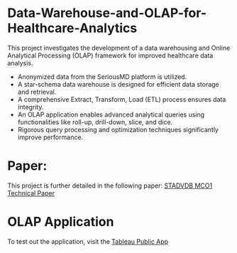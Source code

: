 # Data-Warehouse-and-OLAP-for-Healthcare-Analytics
This project investigates the development of a data warehousing and Online Analytical Processing (OLAP) framework for improved healthcare data analysis.

- Anonymized data from the SeriousMD platform is utilized.
- A star-schema data warehouse is designed for efficient data storage and retrieval.
- A comprehensive Extract, Transform, Load (ETL) process ensures data integrity.
- An OLAP application enables advanced analytical queries using functionalities like roll-up, drill-down, slice, and dice.
- Rigorous query processing and optimization techniques significantly improve performance.


# Paper:
This project is further detailed in the following paper: [STADVDB MCO1 Technical Paper](https://github.com/SakuZN/Data-Warehouse-and-OLAP-for-Healthcare-Analytics/blob/main/MCO1-Report.pdf)

# OLAP Application
To test out the application, visit the [Tableau Public App](https://public.tableau.com/app/profile/kovie.nino/viz/HealthcareProfessionalDistributionandAppointmentAnalysisinthePhilippines-STADVDBGroup11S11Group7S12/Dashboard1?publish=yes
)
